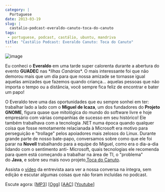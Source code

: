 ```yaml
---
category: |
  Portuguese
date: 2013-03-19
slug: |
  castalio-podcast-everaldo-canuto-toca-do-canuto
tags:
 - portuguese, podcast, castálio, ubuntu, mandriva
title: "Castálio Podcast: Everaldo Canuto: Toca do Canuto"
---
```


![image](http://bit.ly/OMhBUp)

Eu conheci o **Everaldo** em uma tarde super calorenta durante a
abertura do evento **GUADEC** nas \**Ilhas Canárias*\*. O mais
interessante foi que não demorou mais que um dia para que nossa amizade
se tornasse igual aquelas amizades que fazemos quando criança... aquelas
pessoas que não importa o tempo ou a distância, você sempre fica feliz
de encontrar e bater um papo!

O Everaldo teve uma das oportunidades que eu sempre sonhei em ter:
trabalhar lado a lado com o **Miguel de Icaza**, um dos fundadores
do **Projeto GNOME**, figura quase que mitológica do mundo do software
livre e hoje empresário com várias companhias de sucesso em seu
histórico! Ele também trabalhava com a tecnologia .NET numa época quando
qualquer coisa que fosse remotamente relacianada à Microsoft era motivo
para perseguição e "trollage" pelos apoiadores mais zelosos do Linux.
Durante grande parte de nosso bate-papo, conversamos sobre como que ele
foi parar na **Novell** trabalhando para a equipe do Miguel, como era o
dia-a-dia lidando com o sentimento anti- Microsoft, quais tecnologias
ele recomenda para quem está começando a trabalhar na área de TI, o
"problema" do **Java**, e sobre seu mais novo projeto,[Toca do
Canuto](http://www.youtube.com/user/tocadocanuto?feature=g-subs-u).

Assista o [vídeo](http://bit.ly/Z8tFWJ) da entrevista aara ver a nossa
conversa na íntegra, sem edição e escutar algumas coisas que não foram
incluídas no podcast.

Escute agora:
\[[MP3](http://www.castalio.gnulinuxbrasil.org/castalio-podcast-53.mp3)\]
\[[Ogg](http://www.castalio.gnulinuxbrasil.org/castalio-podcast-53.ogg)\]
\[[AAC](http://www.castalio.gnulinuxbrasil.org/castalio-podcast-53.m4a)\]
\[[Youtube](http://bit.ly/13uS7pS)\]
